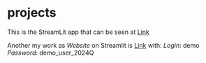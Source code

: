 # projects

This is the StreamLit app that can be seen at [Link](https://kosokolovskiy-projects.streamlit.app)

Another my work as *Website* on Streamlit is [Link](https://tasks-app.streamlit.app) with:
  *Login*:    demo
  *Password*: demo_user_2024Q
